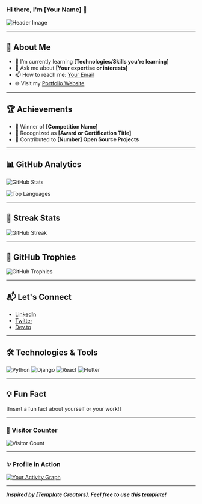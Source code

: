 ### Hi there, I'm [Your Name] 👋

![Header Image](https://via.placeholder.com/1200x400?text=Your+Header+Text+Here)

---

## 🚀 About Me

- 🌱 I’m currently learning **[Technologies/Skills you're learning]**
- 💬 Ask me about **[Your expertise or interests]**
- 📫 How to reach me: [Your Email](mailto:your_email@example.com)
- 🌐 Visit my [Portfolio Website](https://yourportfolio.com) 

---

## 🏆 Achievements

- 🥇 Winner of **[Competition Name]**
- 🏅 Recognized as **[Award or Certification Title]**
- 🌟 Contributed to **[Number] Open Source Projects**

---

## 📊 GitHub Analytics

![GitHub Stats](https://github-readme-stats.vercel.app/api?username=kanhupasayat&show_icons=true&theme=radical)

![Top Languages](https://github-readme-stats.vercel.app/api/top-langs/?username=kanhupasayat&layout=compact&theme=radical)

---

## 🌟 Streak Stats

![GitHub Streak](https://github-readme-streak-stats.herokuapp.com/?user=kanhupasayat&theme=radical)

---

## 🎯 GitHub Trophies

![GitHub Trophies](https://github-profile-trophy.vercel.app/?username=kanhupasayat&theme=radical)

---

## 📬 Let's Connect

- [LinkedIn](https://linkedin.com/in/yourprofile)
- [Twitter](https://twitter.com/yourusername)
- [Dev.to](https://dev.to/yourusername)

---

## 🛠️ Technologies & Tools

![Python](https://img.shields.io/badge/Python-3776AB?style=for-the-badge&logo=python&logoColor=white)
![Django](https://img.shields.io/badge/Django-092E20?style=for-the-badge&logo=django&logoColor=white)
![React](https://img.shields.io/badge/React-20232A?style=for-the-badge&logo=react&logoColor=61DAFB)
![Flutter](https://img.shields.io/badge/Flutter-02569B?style=for-the-badge&logo=flutter&logoColor=white)

---

## 💡 Fun Fact

[Insert a fun fact about yourself or your work!]

---

### 🌈 Visitor Counter

![Visitor Count](https://komarev.com/ghpvc/?username=kanhupasayat&color=blue&style=flat-square)

---

### ✨ Profile in Action

[![Your Activity Graph](https://activity-graph.herokuapp.com/graph?username=kanhupasayat&theme=react-dark)](https://github.com/ashutosh00710/github-readme-activity-graph)

---

_**Inspired by [Template Creators]. Feel free to use this template!**_
